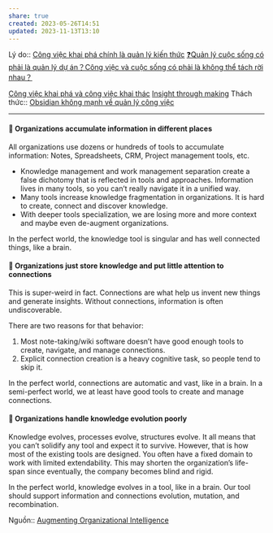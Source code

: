 ```yaml
---
share: true
created: 2023-05-26T14:51
updated: 2023-11-13T13:10
---
```


Lý do:: [Công việc khai phá chính là quản lý kiến thức](../C%C3%B4ng%20vi%E1%BB%87c/C%C3%B4ng%20vi%E1%BB%87c%20khai%20ph%C3%A1%20ch%C3%ADnh%20l%C3%A0%20qu%E1%BA%A3n%20l%C3%BD%20ki%E1%BA%BFn%20th%E1%BB%A9c.md) 
[❓Quản lý cuộc sống có phải là quản lý dự án？Công việc và cuộc sống có phải là không thể tách rời nhau？](../C%C3%B4ng%20vi%E1%BB%87c/%E2%9D%93Qu%E1%BA%A3n%20l%C3%BD%20cu%E1%BB%99c%20s%E1%BB%91ng%20c%C3%B3%20ph%E1%BA%A3i%20l%C3%A0%20qu%E1%BA%A3n%20l%C3%BD%20d%E1%BB%B1%20%C3%A1n%EF%BC%9FC%C3%B4ng%20vi%E1%BB%87c%20v%C3%A0%20cu%E1%BB%99c%20s%E1%BB%91ng%20c%C3%B3%20ph%E1%BA%A3i%20l%C3%A0%20kh%C3%B4ng%20th%E1%BB%83%20t%C3%A1ch%20r%E1%BB%9Di%20nhau%EF%BC%9F.md)

[Công việc khai phá và công việc khai thác](../C%C3%B4ng%20vi%E1%BB%87c/C%C3%B4ng%20vi%E1%BB%87c%20khai%20ph%C3%A1%20v%C3%A0%20c%C3%B4ng%20vi%E1%BB%87c%20khai%20th%C3%A1c.md)
[Insight through making](../C%C3%B4ng%20vi%E1%BB%87c/Insight%20through%20making.md) 
Thách thức:: [Obsidian không mạnh về quản lý công việc](../../../%E2%9A%94%EF%B8%8F%20H%C6%B0%E1%BB%9Bng%20d%E1%BA%ABn%20Obsidian%20v%C3%A0%20Git/%F0%9F%92%8E%20Gi%E1%BB%9Bi%20thi%E1%BB%87u%20v%E1%BB%81%20Obsidian/M%C3%B4%20t%E1%BA%A3%20v%E1%BB%81%20Obsidian/%C4%90i%E1%BB%83m%20y%E1%BA%BFu%20c%E1%BB%A7a%20Obsidian/Obsidian%20kh%C3%B4ng%20m%E1%BA%A1nh%20v%E1%BB%81%20qu%E1%BA%A3n%20l%C3%BD%20c%C3%B4ng%20vi%E1%BB%87c.md)

---
#### 🚨 Organizations accumulate information in different places

All organizations use dozens or hundreds of tools to accumulate information: Notes, Spreadsheets, CRM, Project management tools, etc.

- Knowledge management and work management separation create a false dichotomy that is reflected in tools and approaches. Information lives in many tools, so you can’t really navigate it in a unified way.
- Many tools increase knowledge fragmentation in organizations. It is hard to create, connect and discover knowledge.
- With deeper tools specialization, we are losing more and more context and maybe even de-augment organizations.

In the perfect world, the knowledge tool is singular and has well connected things, like a brain.

#### 🚨 Organizations just store knowledge and put little attention to connections

This is super-weird in fact. Connections are what help us invent new things and generate insights. Without connections, information is often undiscoverable.

There are two reasons for that behavior:

1. Most note-taking/wiki software doesn’t have good enough tools to create, navigate, and manage connections.
2. Explicit connection creation is a heavy cognitive task, so people tend to skip it.

In the perfect world, connections are automatic and vast, like in a brain. In a semi-perfect world, we at least have good tools to create and manage connections.

#### 🚨 Organizations handle knowledge evolution poorly

Knowledge evolves, processes evolve, structures evolve. It all means that you can’t solidify any tool and expect it to survive. However, that is how most of the existing tools are designed. You often have a fixed domain to work with limited extendability. This may shorten the organization’s life-span since eventually, the company becomes blind and rigid.

In the perfect world, knowledge evolves in a tool, like in a brain. Our tool should support information and connections evolution, mutation, and recombination.

Nguồn:: [Augmenting Organizational Intelligence](https://fibery.io/blog/augmenting-organizational-intelligence/)

